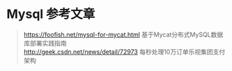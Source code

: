 # Mysql 参考文章

> https://foofish.net/mysql-for-mycat.html 基于Mycat分布式MySQL数据库部署实践指南  
> http://geek.csdn.net/news/detail/72973 每秒处理10万订单乐视集团支付架构  
